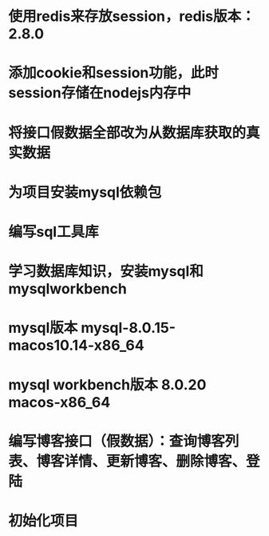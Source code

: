 <!-- v0.4.0 -->
# 使用redis来存放session，redis版本：2.8.0

<!-- v0.3.3 -->
# 添加cookie和session功能，此时session存储在nodejs内存中


<!-- v0.3.2 -->
# 将接口假数据全部改为从数据库获取的真实数据

<!-- v0.2.1 -->
# 为项目安装mysql依赖包
# 编写sql工具库

<!-- v0.1.2 -->
# 学习数据库知识，安装mysql和 mysqlworkbench
# mysql版本 mysql-8.0.15-macos10.14-x86_64
# mysql workbench版本 8.0.20 macos-x86_64

<!-- v0.1.1 -->
# 编写博客接口（假数据）：查询博客列表、博客详情、更新博客、删除博客、登陆

<!-- v0.0.1 -->
# 初始化项目
